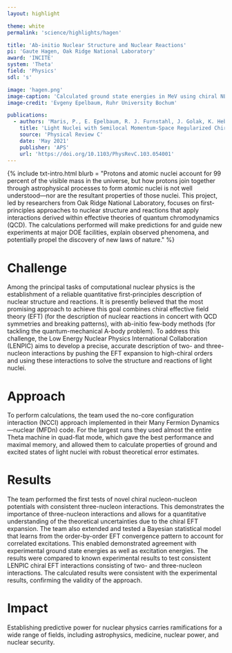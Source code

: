 ```yaml
---
layout: highlight

theme: white
permalink: 'science/highlights/hagen'

title: 'Ab-initio Nuclear Structure and Nuclear Reactions'
pi: 'Gaute Hagen, Oak Ridge National Laboratory'
award: 'INCITE'
system: 'Theta'
field: 'Physics'
sdl: 's'

image: 'hagen.png' 
image-caption: 'Calculated ground state energies in MeV using chiral NLO and N2LO interactions (blue and green symbols) in comparison with experimental values (red levels).'
image-credit: 'Evgeny Epelbaum, Ruhr University Bochum'

publications:
  - authors: 'Maris, P., E. Epelbaum, R. J. Furnstahl, J. Golak, K. Hebeler, T. Hüther, H. Kamada, H. Krebs, U.-G. Meißner, J. A. Melendez, A. Nogga, P. Reinert, R. Roth, R. Skibiński, V. Soloviov, K. Topolnicki, J. P. Vary, Y. Volkotrub, H. Witała, and T. Wolfgruber'
    title: 'Light Nuclei with Semilocal Momentum-Space Regularized Chiral Interactions up to Third Order'
    source: 'Physical Review C'
    date: 'May 2021'
    publisher: 'APS'
    url: 'https://doi.org/10.1103/PhysRevC.103.054001'
---
```





{% include txt-intro.html 
    blurb = "Protons and atomic nuclei account for 99 percent of the visible mass in the universe, but how protons join together through astrophysical processes to form atomic nuclei is not well understood—nor are the resultant properties of those nuclei. This project, led by researchers from Oak Ridge National Laboratory, focuses on first-principles approaches to nuclear structure and reactions that apply interactions derived within effective theories of quantum chromodynamics (QCD). The calculations performed will make predictions for and guide new experiments at major DOE facilities, explain observed phenomena, and potentially propel the discovery of new laws of nature."
%}



# Challenge

Among the principal tasks of computational nuclear physics is the establishment of a reliable quantitative first-principles description of nuclear structure and reactions. It is presently believed that the most promising approach to achieve this goal combines chiral effective field theory (EFT) (for the description of nuclear reactions in concert with QCD symmetries and breaking patterns), with ab-initio few-body methods (for tackling the quantum-mechanical A-body problem). To address this challenge, the Low Energy Nuclear Physics International Collaboration (LENPIC) aims to develop a precise, accurate description of two- and three-nucleon interactions by pushing the EFT expansion to high-chiral orders and using these interactions to solve the structure and reactions of light nuclei.



# Approach

To perform calculations, the team used the no-core configuration interaction (NCCI) approach implemented in their Many Fermion Dynamics—nuclear (MFDn) code. For the largest runs they used almost the entire Theta machine in quad-flat mode, which gave the best performance and maximal memory, and allowed them to calculate properties of ground and excited states of light nuclei with robust theoretical error estimates.



# Results

The team performed the first tests of novel chiral nucleon-nucleon potentials with consistent three-nucleon interactions. This demonstrates the importance of three-nucleon interactions and allows for a quantitative understanding of the theoretical uncertainties due to the chiral EFT expansion. The team also extended and tested a Bayesian statistical model that learns from the order-by-order EFT convergence pattern to account for correlated excitations. This enabled demonstrated agreement with experimental ground state energies as well as excitation energies. The results were compared to known experimental results to test consistent LENPIC chiral EFT interactions consisting of two- and three-nucleon interactions. The calculated results were consistent with the experimental results, confirming the validity of the approach.



# Impact

Establishing predictive power for nuclear physics carries ramifications for a wide range of fields, including astrophysics, medicine, nuclear power, and nuclear security.
